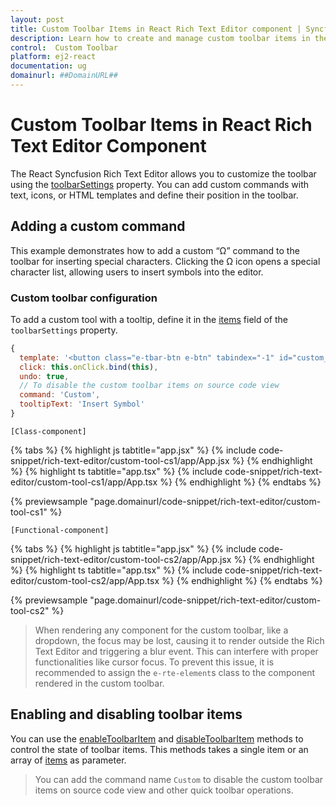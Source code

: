 ```yaml
---
layout: post
title: Custom Toolbar Items in React Rich Text Editor component | Syncfusion
description: Learn how to create and manage custom toolbar items in the Syncfusion React Rich Text Editor component of Syncfusion Essential JS 2 and more.
control:  Custom Toolbar
platform: ej2-react
documentation: ug
domainurl: ##DomainURL##
---
```


# Custom Toolbar Items in React Rich Text Editor Component

The React Syncfusion Rich Text Editor allows you to customize the toolbar using the [toolbarSettings](https://ej2.syncfusion.com/react/documentation/api/rich-text-editor/#toolbarSettings) property. You can add custom commands with text, icons, or HTML templates and define their position in the toolbar.

## Adding a custom command  

This example demonstrates how to add a custom “Ω” command to the toolbar for inserting special characters. Clicking the Ω icon opens a special character list, allowing users to insert symbols into the editor.

### Custom toolbar configuration

To add a custom tool with a tooltip, define it in the [items](https://ej2.syncfusion.com/react/documentation/api/rich-text-editor/toolbarSettings/#items) field of the `toolbarSettings` property.

```javascript
{
  template: '<button class="e-tbar-btn e-btn" tabindex="-1" id="custom_tbar" style="width:100%"><div class="e-tbar-btn-text" style="font-weight: 500;"> &#937;</div></button>',
  click: this.onClick.bind(this),
  undo: true,
  // To disable the custom toolbar items on source code view
  command: 'Custom',
  tooltipText: 'Insert Symbol'
}

```

`[Class-component]`

{% tabs %}
{% highlight js tabtitle="app.jsx" %}
{% include code-snippet/rich-text-editor/custom-tool-cs1/app/App.jsx %}
{% endhighlight %}
{% highlight ts tabtitle="app.tsx" %}
{% include code-snippet/rich-text-editor/custom-tool-cs1/app/App.tsx %}
{% endhighlight %}
{% endtabs %}

 {% previewsample "page.domainurl/code-snippet/rich-text-editor/custom-tool-cs1" %}

`[Functional-component]`

{% tabs %}
{% highlight js tabtitle="app.jsx" %}
{% include code-snippet/rich-text-editor/custom-tool-cs2/app/App.jsx %}
{% endhighlight %}
{% highlight ts tabtitle="app.tsx" %}
{% include code-snippet/rich-text-editor/custom-tool-cs2/app/App.tsx %}
{% endhighlight %}
{% endtabs %}

 {% previewsample "page.domainurl/code-snippet/rich-text-editor/custom-tool-cs2" %}

> When rendering any component for the custom toolbar, like a dropdown, the focus may be lost, causing it to render outside the Rich Text Editor and triggering a blur event. This can interfere with proper functionalities like cursor focus. To prevent this issue, it is recommended to assign the `e-rte-element`s class to the component rendered in the custom toolbar.

## Enabling and disabling toolbar items

You can use the [enableToolbarItem](https://ej2.syncfusion.com/react/documentation/api/rich-text-editor/#enabletoolbaritem) and [disableToolbarItem](https://ej2.syncfusion.com/react/documentation/api/rich-text-editor/#disabletoolbaritem) methods to control the state of toolbar items. This methods takes a single item or an array of [items](#available-toolbar-items) as parameter.

> You can add the command name `Custom` to disable the custom toolbar items on source code view and other quick toolbar operations.